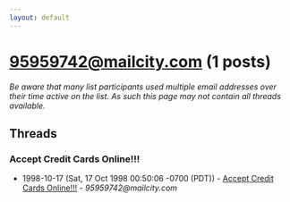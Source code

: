 ```yaml
---
layout: default
---
```


# 95959742@mailcity.com (1 posts)

_Be aware that many list participants used multiple email addresses over their time active on the list. As such this page may not contain all threads available._

## Threads

### Accept Credit Cards Online!!!
+ 1998-10-17 (Sat, 17 Oct 1998 00:50:06 -0700 (PDT)) - [Accept Credit Cards Online!!!](/archive/1998/10/1d182a7df978ec8e8d991fd0d3c9ab0f28ca3cf42c267f712bff032b95f7a55b) - _95959742@mailcity.com_

